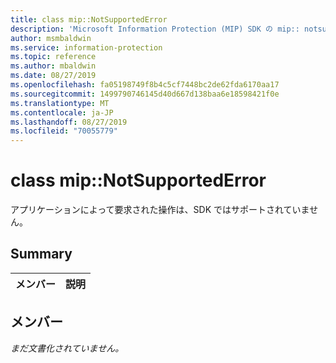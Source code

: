 ```yaml
---
title: class mip::NotSupportedError
description: 'Microsoft Information Protection (MIP) SDK の mip:: notsupportederror クラスについて説明します。'
author: msmbaldwin
ms.service: information-protection
ms.topic: reference
ms.author: mbaldwin
ms.date: 08/27/2019
ms.openlocfilehash: fa05198749f8b4c5cf7448bc2de62fda6170aa17
ms.sourcegitcommit: 1499790746145d40d667d138baa6e18598421f0e
ms.translationtype: MT
ms.contentlocale: ja-JP
ms.lasthandoff: 08/27/2019
ms.locfileid: "70055779"
---
```

# <a name="class-mipnotsupportederror"></a>class mip::NotSupportedError 
アプリケーションによって要求された操作は、SDK ではサポートされていません。
  
## <a name="summary"></a>Summary
 メンバー                        | 説明                                
--------------------------------|---------------------------------------------
  
## <a name="members"></a>メンバー
_まだ文書化されていません。_
